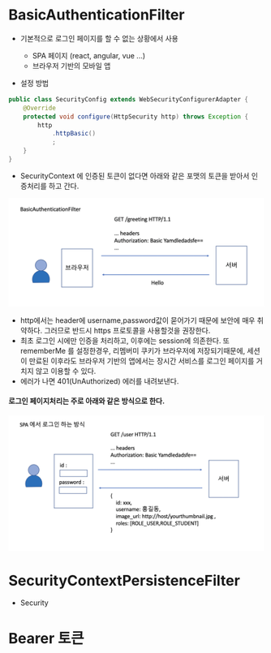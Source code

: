 # BasicAuthenticationFilter

- 기본적으로 로그인 페이지를 할 수 없는 상황에서 사용
  - SPA 페이지 (react, angular, vue ...)
  - 브라우저 기반의 모바일 앱

- 설정 방법

```java
public class SecurityConfig extends WebSecurityConfigurerAdapter {
    @Override
    protected void configure(HttpSecurity http) throws Exception {
        http
            .httpBasic()
            ;
    }
}

```

- SecurityContext 에 인증된 토큰이 없다면 아래와 같은 포맷의 토큰을 받아서 인증처리를 하고 간다.

![5-basic-authentication-filter](5-basic-authentication-filter-hello.png)

- http에서는 header에 username,password값이 묻어가기 때문에 보안에 매우 취약하다. 그러므로 반드시 https 프로토콜을 사용할것을 권장한다.
- 최초 로그인 시에만 인증을 처리하고, 이후에는 session에 의존한다. 또 rememberMe 를 설정한경우, 리멤버미 쿠키가 브라우저에 저장되기때문에, 세션이 만료된 이후라도 브라우저 기반의 앱에서는 장시간 서비스를 로그인 페이지를 거치지 않고 이용할 수 있다.
- 에러가 나면 401(UnAuthorized) 에러를 내려보낸다.

#### 로그인 페이지처리는 주로 아래와 같은 방식으로 한다.

![로그인페이지처리](5-basic-filter-user.png)

# SecurityContextPersistenceFilter

- Security

# Bearer 토큰